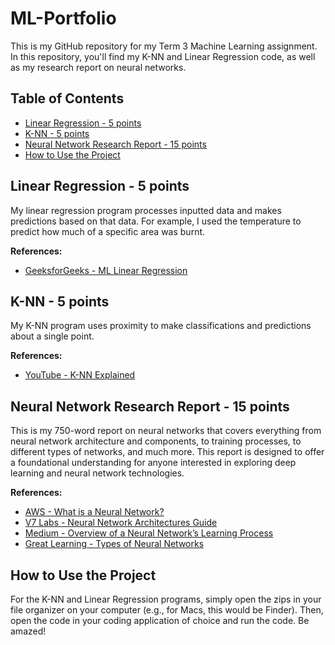 # ML-Portfolio

This is my GitHub repository for my Term 3 Machine Learning assignment. In this repository, you'll find my K-NN and Linear Regression code, as well as my research report on neural networks.

## Table of Contents
- [Linear Regression - 5 points](#linear-regression---5-points)
- [K-NN - 5 points](#k-nn---5-points)
- [Neural Network Research Report - 15 points](#neural-network-research-report---15-points)
- [How to Use the Project](#how-to-use-the-project)

## Linear Regression - 5 points

My linear regression program processes inputted data and makes predictions based on that data. For example, I used the temperature to predict how much of a specific area was burnt.

**References:**
- [GeeksforGeeks - ML Linear Regression](https://www.geeksforgeeks.org/ml-linear-regression/)

## K-NN - 5 points

My K-NN program uses proximity to make classifications and predictions about a single point.

**References:**
- [YouTube - K-NN Explained](https://www.youtube.com/watch?v=CMtpzNJbbWQ)

## Neural Network Research Report - 15 points

This is my 750-word report on neural networks that covers everything from neural network architecture and components, to training processes, to different types of networks, and much more. This report is designed to offer a foundational understanding for anyone interested in exploring deep learning and neural network technologies.

**References:**
- [AWS - What is a Neural Network?](https://aws.amazon.com/whatis/neuralnetwork/#:~:text=A%20neural%20network%20is%20a)
- [V7 Labs - Neural Network Architectures Guide](https://www.v7labs.com/blog/neural-network-architectures-guide)
- [Medium - Overview of a Neural Network’s Learning Process](https://medium.com/data-science-365/overview-of-a-neural-networks-learning-process-61690a502fa)
- [Great Learning - Types of Neural Networks](https://www.mygreatlearning.com/blog/types-of-neural-networks/)

## How to Use the Project

For the K-NN and Linear Regression programs, simply open the zips in your file organizer on your computer (e.g., for Macs, this would be Finder). Then, open the code in your coding application of choice and run the code. Be amazed!



